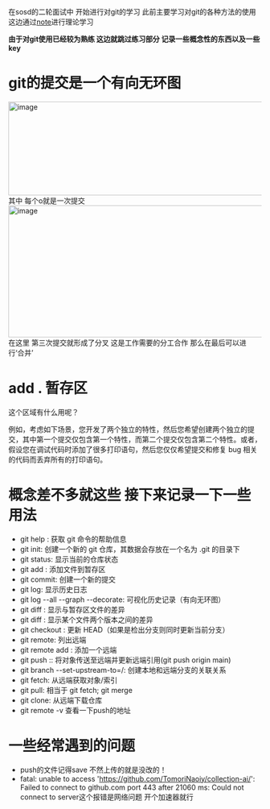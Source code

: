 

在sosd的二轮面试中 开始进行对git的学习 此前主要学习对git的各种方法的使用 这边通过[note](https://missing-semester-cn.github.io/2020/version-control/)进行理论学习

**由于对git使用已经较为熟练 这边就跳过练习部分 记录一些概念性的东西以及一些key**
# git的提交是一个有向无环图
<img width="1071" height="186" alt="image" src="https://github.com/user-attachments/assets/e15a8f65-9f3e-4f2a-a18a-79e8848d1690" />
其中 每个o就是一次提交

<img width="993" height="262" alt="image" src="https://github.com/user-attachments/assets/7cedbc2b-c35c-4562-8245-2db18c28cdc0" />
在这里 第三次提交就形成了分叉 这是工作需要的分工合作 那么在最后可以进行‘合并’

# add . 暂存区

这个区域有什么用呢？

例如，考虑如下场景，您开发了两个独立的特性，然后您希望创建两个独立的提交，其中第一个提交仅包含第一个特性，而第二个提交仅包含第二个特性。或者，假设您在调试代码时添加了很多打印语句，然后您仅仅希望提交和修复 bug 相关的代码而丢弃所有的打印语句。

# 概念差不多就这些 接下来记录一下一些用法

- git help <command>: 获取 git 命令的帮助信息
- git init: 创建一个新的 git 仓库，其数据会存放在一个名为 .git 的目录下
- git status: 显示当前的仓库状态
- git add <filename>: 添加文件到暂存区
- git commit: 创建一个新的提交
- git log: 显示历史日志
- git log --all --graph --decorate: 可视化历史记录（有向无环图）
- git diff <filename>: 显示与暂存区文件的差异
- git diff <revision> <filename>: 显示某个文件两个版本之间的差异
- git checkout <revision>: 更新 HEAD（如果是检出分支则同时更新当前分支）
- git remote: 列出远端
- git remote add <name> <url>: 添加一个远端
- git push <remote> <local branch>:<remote branch>: 将对象传送至远端并更新远端引用(git push origin main)
- git branch --set-upstream-to=<remote>/<remote branch>: 创建本地和远端分支的关联关系
- git fetch: 从远端获取对象/索引
- git pull: 相当于 git fetch; git merge
- git clone: 从远端下载仓库
- git remote -v 查看一下push的地址
# 一些经常遇到的问题

- push的文件记得save 不然上传的就是没改的！
- fatal: unable to access 'https://github.com/TomoriNaoiy/collection-ai/': Failed to connect to github.com port 443 after 21060 ms: Could not connect to server这个报错是网络问题 开个加速器就行



